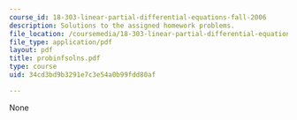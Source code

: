 ```yaml
---
course_id: 18-303-linear-partial-differential-equations-fall-2006
description: Solutions to the assigned homework problems.
file_location: /coursemedia/18-303-linear-partial-differential-equations-fall-2006/34cd3bd9b3291e7c3e54a0b99fdd80af_probinfsolns.pdf
file_type: application/pdf
layout: pdf
title: probinfsolns.pdf
type: course
uid: 34cd3bd9b3291e7c3e54a0b99fdd80af

---
```

None